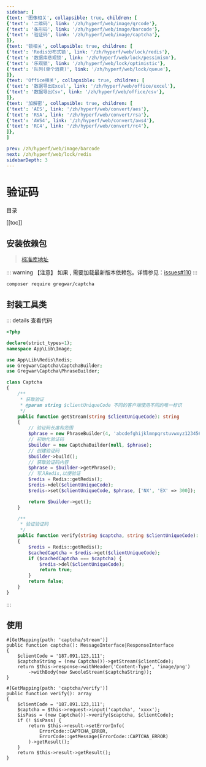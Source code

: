 ```yaml
---
sidebar: [
{text: '图像相关', collapsible: true, children: [
{'text': '二维码', link: '/zh/hyperf/web/image/qrcode'},
{'text': '条形码', link: '/zh/hyperf/web/image/barcode'},
{'text': '验证码', link: '/zh/hyperf/web/image/captcha'},
]},
{text: '锁相关', collapsible: true, children: [
{'text': 'Redis分布式锁', link: '/zh/hyperf/web/lock/redis'},
{'text': '数据库悲观锁', link: '/zh/hyperf/web/lock/pessimism'},
{'text': '乐观锁', link: '/zh/hyperf/web/lock/optimistic'},
{'text': '队列(单个消费)', link: '/zh/hyperf/web/lock/queue'},
]},
{text: 'Office相关', collapsible: true, children: [
{'text': '数据导出Excel', link: '/zh/hyperf/web/office/excel'},
{'text': '数据导出Csv', link: '/zh/hyperf/web/office/csv'},
]},
{text: '加解密', collapsible: true, children: [
{'text': 'AES', link: '/zh/hyperf/web/convert/aes'},
{'text': 'RSA', link: '/zh/hyperf/web/convert/rsa'},
{'text': 'AWS4', link: '/zh/hyperf/web/convert/aws4'},
{'text': 'RC4', link: '/zh/hyperf/web/convert/rc4'},
]},
]

prev: /zh/hyperf/web/image/barcode
next: /zh/hyperf/web/lock/redis
sidebarDepth: 3
---
```


# 验证码

目录

[[toc]]

## 安装依赖包

> [标准库地址](https://packagist.org/packages/gregwar/captcha)

::: warning 【注意】
如果 <Badge type="tip" text="PHP8.0+" vertical="middle" />, 需要加载最新版本依赖包。详情参见：[issues#110](https://github.com/Gregwar/Captcha/issues/110)
:::

 ```shell:no-line-numbers
composer require gregwar/captcha
```

## 封装工具类

::: details 查看代码
```php
<?php

declare(strict_types=1);
namespace App\Lib\Image;

use App\Lib\Redis\Redis;
use Gregwar\Captcha\CaptchaBuilder;
use Gregwar\Captcha\PhraseBuilder;

class Captcha
{
    /**
     * 获取验证
     * @param string $clientUniqueCode 不同的客户端使用不同的唯一标识
     */
    public function getStream(string $clientUniqueCode): string
    {
        // 验证码长度和范围
        $phrase = new PhraseBuilder(4, 'abcdefghijklmnpqrstuvwxyz123456789');
        // 初始化验证码
        $builder = new CaptchaBuilder(null, $phrase);
        // 创建验证码
        $builder->build();
        // 获取验证码内容
        $phrase = $builder->getPhrase();
        // 写入Redis,以便验证
        $redis = Redis::getRedis();
        $redis->del($clientUniqueCode);
        $redis->set($clientUniqueCode, $phrase, ['NX', 'EX' => 300]);

        return $builder->get();
    }

    /**
     * 验证验证码
     */
    public function verify(string $captcha, string $clientUniqueCode): bool
    {
        $redis = Redis::getRedis();
        $cachedCaptcha = $redis->get($clientUniqueCode);
        if ($cachedCaptcha === $captcha) {
            $redis->del($clientUniqueCode);
            return true;
        }
        return false;
    }
}

```
:::

## 使用

```php:no-line-numbers
#[GetMapping(path: 'captcha/stream')]
public function captcha(): MessageInterface|ResponseInterface
{
    $clientCode = '187.091.123,111';
    $captchaString = (new Captcha())->getStream($clientCode);
    return $this->response->withHeader('Content-Type', 'image/png')
        ->withBody(new SwooleStream($captchaString));
}

#[GetMapping(path: 'captcha/verify')]
public function verify(): array
{
    $clientCode = '187.091.123,111';
    $captcha = $this->request->input('captcha', 'xxxx');
    $isPass = (new Captcha())->verify($captcha, $clientCode);
    if (! $isPass) {
        return $this->result->setErrorInfo(
            ErrorCode::CAPTCHA_ERROR,
            ErrorCode::getMessage(ErrorCode::CAPTCHA_ERROR)
        )->getResult();
    }
    return $this->result->getResult();
} 
```